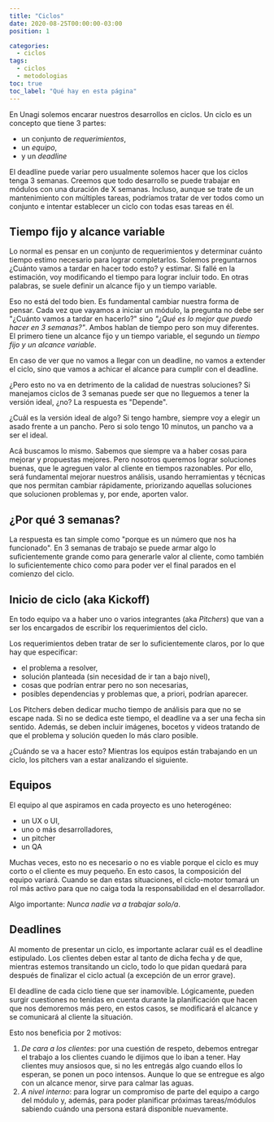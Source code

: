 ```yaml
---
title: "Ciclos"
date: 2020-08-25T00:00:00-03:00
position: 1

categories:
  - ciclos
tags:
  - ciclos
  - metodologias
toc: true
toc_label: "Qué hay en esta página"
---
```


En Unagi solemos encarar nuestros desarrollos en ciclos. Un ciclo es un concepto que tiene 3 partes:
* un conjunto de *requerimientos*,
* un *equipo*,
* y un *deadline*

El deadline puede variar pero usualmente solemos hacer que los ciclos tenga 3 semanas.
Creemos que todo desarrollo se puede trabajar en módulos con una duración de X semanas. Incluso, aunque se trate de un mantenimiento con múltiples tareas, podríamos tratar de ver todos como un conjunto e intentar establecer un ciclo con todas esas tareas en él.

## Tiempo fijo y alcance variable
Lo normal es pensar en un conjunto de requerimientos y determinar cuánto tiempo estimo necesario para lograr completarlos. Solemos preguntarnos ¿Cuánto vamos a tardar en hacer todo esto? y estimar. Si fallé en la estimación, voy modificando el tiempo para lograr incluir todo. En otras palabras, se suele definir un alcance fijo y un tiempo variable.

Eso no está del todo bien. Es fundamental cambiar nuestra forma de pensar. Cada vez que vayamos a iniciar un módulo, la pregunta no debe ser "¿Cuánto vamos a tardar en hacerlo?" sino *"¿Qué es lo mejor que puedo hacer en 3 semanas?"*.
Ambos hablan de tiempo pero son muy diferentes. El primero tiene un alcance fijo y un tiempo variable, el segundo un *tiempo fijo y un alcance variable*.

En caso de ver que no vamos a llegar con un deadline, no vamos a extender el ciclo, sino que vamos a achicar el alcance para cumplir con el deadline.

¿Pero esto no va en detrimento de la calidad de nuestras soluciones? Si manejamos ciclos de 3 semanas puede ser que no lleguemos a tener la versión ideal, ¿no? La respuesta es "Depende".

¿Cuál es la versión ideal de algo? Si tengo hambre, siempre voy a elegir un asado frente a un pancho. Pero si solo tengo 10 minutos, un pancho va a ser el ideal.

Acá buscamos lo mismo. Sabemos que siempre va a haber cosas para mejorar y propuestas mejores. Pero nosotros queremos lograr soluciones buenas, que le agreguen valor al cliente en tiempos razonables. Por ello, será fundamental mejorar nuestros análisis, usando herramientas y técnicas que nos permitan cambiar rápidamente, priorizando aquellas soluciones que solucionen problemas y, por ende, aporten valor.


## ¿Por qué 3 semanas?
La respuesta es tan simple como "porque es un número que nos ha funcionado". En 3 semanas de trabajo se puede armar algo lo suficientemente grande como para generarle valor al cliente, como también lo suficientemente chico como para poder ver el final parados en el comienzo del ciclo.

## Inicio de ciclo (aka  Kickoff)
En todo equipo va a haber uno o varios integrantes (aka *Pitchers*) que van a ser los encargados de escribir los requerimientos del ciclo.

Los requerimientos deben tratar de ser lo suficientemente claros, por lo que hay que especificar:
- el problema a resolver,
- solución planteada (sin necesidad de ir tan a bajo nivel),
- cosas que podrían entrar pero no son necesarias,
- posibles dependencias y problemas que, a priori, podrían aparecer.

Los Pitchers deben dedicar mucho tiempo de análisis para que no se escape nada. Si no se dedica este tiempo, el deadline va a ser una fecha sin sentido.
Además, se deben incluir imágenes, bocetos y videos tratando de que el problema y solución queden lo más claro posible.

¿Cuándo se va a hacer esto? Mientras los equipos están trabajando en un ciclo, los pitchers van a estar analizando el siguiente.

## Equipos
El equipo al que aspiramos en cada proyecto es uno heterogéneo:
- un UX o UI,
- uno o más desarrolladores,
- un pitcher
- un QA

Muchas veces, esto no es necesario o no es viable porque el ciclo es muy corto o el cliente es muy pequeño. En esto casos, la composición del equipo variará.
Cuando se dan estas situaciones, el ciclo-motor tomará un rol más activo para que no caiga toda la responsabilidad en el desarrollador.

Algo importante: *Nunca nadie va a trabajar solo/a*.

## Deadlines
Al momento de presentar un ciclo, es importante aclarar cuál es el deadline estipulado. Los clientes deben estar al tanto de dicha fecha y de que, mientras estemos transitando un ciclo, todo lo que pidan quedará para después de finalizar el ciclo actual (a excepción de un error grave).

El deadline de cada ciclo tiene que ser inamovible. Lógicamente, pueden surgir cuestiones no tenidas en cuenta durante la planificación que hacen que nos demoremos más pero, en estos casos, se modificará el alcance y se comunicará al cliente la situación.

Esto nos beneficia por 2 motivos:

1. _De cara a los clientes_: por una cuestión de respeto, debemos entregar el trabajo a los clientes cuando le dijimos que lo iban a tener. Hay clientes muy ansiosos que, si no les entregás algo cuando ellos lo esperan, se ponen un poco intensos. Aunque lo que se entregue es algo con un alcance menor, sirve para calmar las aguas.
2. _A nivel interno_: para lograr un compromiso de parte del equipo a cargo del módulo y, además, para poder planificar próximas tareas/módulos sabiendo cuándo una persona estará disponible nuevamente.


